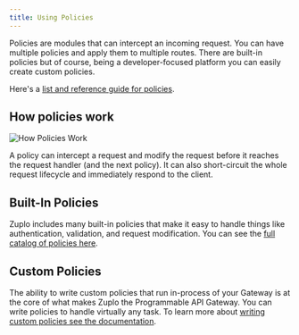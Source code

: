 ```yaml
---
title: Using Policies
---
```


Policies are modules that can intercept an incoming request. You can have
multiple policies and apply them to multiple routes. There are built-in policies
but of course, being a developer-focused platform you can easily create custom
policies.

Here's a [list and reference guide for policies](../policies).

## How policies work

![How Policies Work](https://cdn.zuplo.com/assets/103f37f8-9801-4f37-8962-d516b9e12fbd.png)

A policy can intercept a request and modify the request before it reaches the
request handler (and the next policy). It can also short-circuit the whole
request lifecycle and immediately respond to the client.

## Built-In Policies

Zuplo includes many built-in policies that make it easy to handle things like authentication, validation, and request modification. You can see the [full catalog of policies here](../policies/).

## Custom Policies

The ability to write custom policies that run in-process of your Gateway is at the core of what makes Zuplo the Programmable API Gateway. You can write policies to handle virtually any task. To learn more about [writing custom policies see the documentation](../policies/custom-code-inbound.md).

